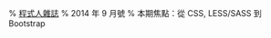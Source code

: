 % [程式人雜誌](https://www.facebook.com/groups/programmerMagazine/)
% 2014 年 9 月號
% 本期焦點：從 CSS, LESS/SASS 到 Bootstrap

